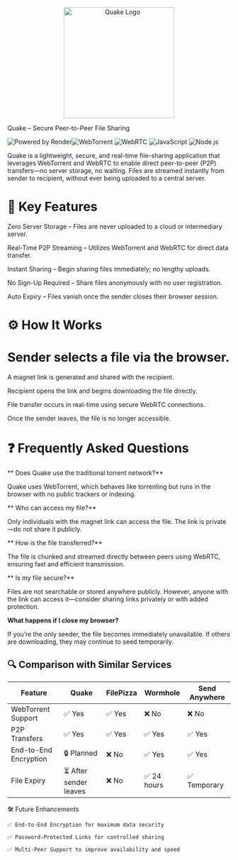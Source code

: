 <div align="center">
  <img src="https://res.cloudinary.com/daijhwmiz/image/upload/v1749044017/QuakeLogo_d9flim.png" alt="Quake Logo" width="250" height="250" />
</div>

Quake – Secure Peer-to-Peer File Sharing


![Powered by Render](https://img.shields.io/badge/Powered%20by-Render-blue?style=for-the-badge)![WebTorrent](https://img.shields.io/badge/WebTorrent-P2P-red?style=for-the-badge) ![WebRTC](https://img.shields.io/badge/WebRTC-RealTime-blue?style=for-the-badge) ![JavaScript](https://img.shields.io/badge/JavaScript-ES6-yellow?style=for-the-badge) ![Node.js](https://img.shields.io/badge/Node.js-Backend-green?style=for-the-badge)


Quake is a lightweight, secure, and real-time file-sharing application that leverages WebTorrent and WebRTC to enable direct peer-to-peer (P2P) transfers—no server storage, no waiting. Files are streamed instantly from sender to recipient, without ever being uploaded to a central server.
# 🚀 Key Features

  Zero Server Storage – Files are never uploaded to a cloud or intermediary server.

  Real-Time P2P Streaming – Utilizes WebTorrent and WebRTC for direct data transfer.

  Instant Sharing – Begin sharing files immediately; no lengthy uploads.

  No Sign-Up Required – Share files anonymously with no user registration.

  Auto Expiry – Files vanish once the sender closes their browser session.

# ⚙️ How It Works

  # Sender selects a file via the browser.

  A magnet link is generated and shared with the recipient.

  Recipient opens the link and begins downloading the file directly.

  File transfer occurs in real-time using secure WebRTC connections.

  Once the sender leaves, the file is no longer accessible.

# ❓ Frequently Asked Questions
 ** Does Quake use the traditional torrent network?**
  
  Quake uses WebTorrent, which behaves like torrenting but runs in the browser with no public trackers or indexing.
  
 ** Who can access my file?**
  
  Only individuals with the magnet link can access the file. The link is private—do not share it publicly.
  
 ** How is the file transferred?**
  
  The file is chunked and streamed directly between peers using WebRTC, ensuring fast and efficient transmission.
  
 ** Is my file secure?**
  
  Files are not searchable or stored anywhere publicly. However, anyone with the link can access it—consider sharing links privately or with added protection.
  
  **What happens if I close my browser?**
  
  If you’re the only seeder, the file becomes immediately unavailable. If others are downloading, they may continue to seed temporarily.

## 🔍 Comparison with Similar Services

| Feature               | **Quake**              | FilePizza | Wormhole    | Send Anywhere   |
|-----------------------|------------------------|-----------|-------------|-----------------|
| WebTorrent Support    | ✅ Yes                 | ✅ Yes    | ❌ No       | ❌ No           |
| P2P Transfers         | ✅ Yes                 | ✅ Yes    | ✅ Yes      | ✅ Yes          |
| End-to-End Encryption | 🔒 Planned             | ❌ No     | ✅ Yes      | ✅ Yes          |
| File Expiry           | ⏳ After sender leaves | ❌ No     | ✅ 24 hours | ✅ Temporary    |

🛠️ Future Enhancements

    ✅ End-to-End Encryption for maximum data security

    ✅ Password-Protected Links for controlled sharing

    ✅ Multi-Peer Support to improve availability and speed
